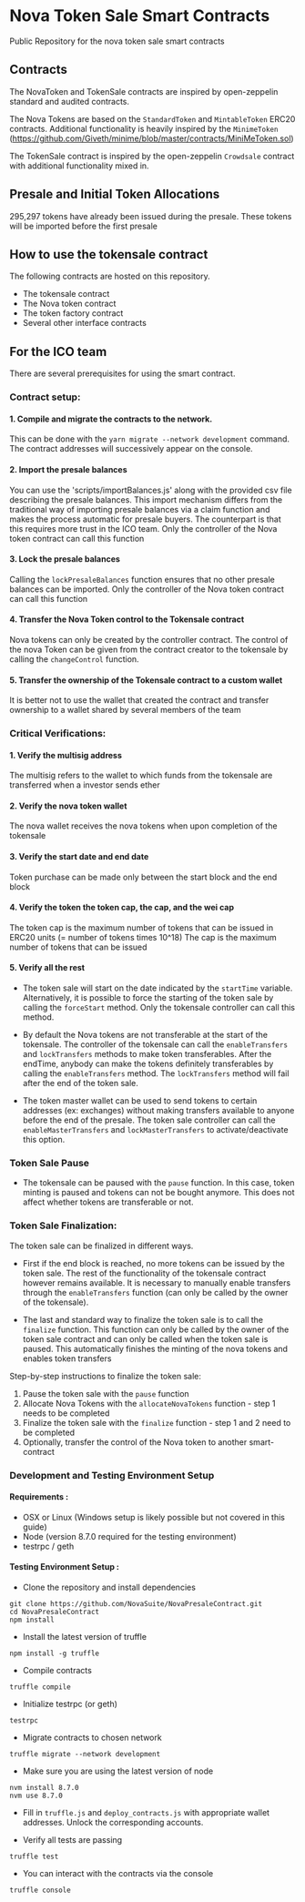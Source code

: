 # Nova Token Sale Smart Contracts

Public Repository for the nova token sale smart contracts

## Contracts

The NovaToken and TokenSale contracts are inspired by open-zeppelin standard and audited contracts.

The Nova Tokens are based on the `StandardToken` and `MintableToken` ERC20 contracts. Additional functionality is heavily inspired by the `MinimeToken` (https://github.com/Giveth/minime/blob/master/contracts/MiniMeToken.sol)

The TokenSale contract is inspired by the open-zeppelin `Crowdsale` contract with additional functionality mixed in.

## Presale and Initial Token Allocations

295,297 tokens have already been issued during the presale. These tokens will be imported before the first presale

## How to use the tokensale contract

The following contracts are hosted on this repository.

- The tokensale contract
- The Nova token contract
- The token factory contract
- Several other interface contracts

## For the ICO team

There are several prerequisites for using the smart contract.

### Contract setup:

#### 1. Compile and migrate the contracts to the network.

This can be done with the `yarn migrate --network development` command. The contract addresses will successively appear
on the console.

#### 2. Import the presale balances

You can use the 'scripts/importBalances.js' along with the provided csv file describing the presale balances.
This import mechanism differs from the traditional way of importing presale balances via a claim function and makes the process
automatic for presale buyers. The counterpart is that this requires more trust in the ICO team.
Only the controller of the Nova token contract can call this function

#### 3. Lock the presale balances

Calling the `lockPresaleBalances` function ensures that no other presale balances can be imported.
Only the controller of the Nova token contract can call this function

#### 4. Transfer the Nova Token control to the Tokensale contract

Nova tokens can only be created by the controller contract. The control of the nova Token can be given
from the contract creator to the tokensale by calling the `changeControl` function.

#### 5. Transfer the ownership of the Tokensale contract to a custom wallet

It is better not to use the wallet that created the contract and transfer ownership to a wallet shared by several members of the team

### Critical Verifications:

#### 1. Verify the multisig address

The multisig refers to the wallet to which funds from the tokensale are transferred when a investor sends ether

#### 2. Verify the nova token wallet

The nova wallet receives the nova tokens when upon completion of the tokensale

#### 3. Verify the start date and end date

Token purchase can be made only between the start block and the end block

#### 4. Verify the token the token cap, the cap, and the wei cap

The token cap is the maximum number of tokens that can be issued in ERC20 units (= number of tokens times 10^18)
The cap is the maximum number of tokens that can be issued

#### 5. Verify all the rest

- The token sale will start on the date indicated by the `startTime` variable. Alternatively, it is possible to force the starting of the token sale by calling the `forceStart` method. Only the tokensale controller can call this method.

- By default the Nova tokens are not transferable at the start of the tokensale. The controller of the tokensale can call the `enableTransfers` and `lockTransfers` methods to make token transferables. After the endTime, anybody can make the tokens definitely transferables by calling the `enableTransfers` method. The `lockTransfers` method will fail after the end of the token sale.

- The token master wallet can be used to send tokens to certain addresses (ex: exchanges) without making transfers available to anyone before the end of the presale. The token sale controller can call the `enableMasterTransfers` and `lockMasterTransfers` to activate/deactivate this option.

### Token Sale Pause

- The tokensale can be paused with the `pause` function. In this case, token minting is paused and tokens can not be bought anymore. This does not affect whether tokens are transferable or not.

### Token Sale Finalization:

The token sale can be finalized in different ways.

- First if the end block is reached, no more tokens can be issued by the token sale. The rest of the functionality of the tokensale contract however remains available. It is necessary to manually enable transfers through the `enableTransfers` function (can only be called by the owner of the tokensale).

* The last and standard way to finalize the token sale is to call the `finalize` function. This function can only be called by the owner of the token sale contract and can only be called when the token sale is paused. This automatically finishes the minting of the nova tokens and enables token transfers

Step-by-step instructions to finalize the token sale:

1. Pause the token sale with the `pause` function
2. Allocate Nova Tokens with the `allocateNovaTokens` function - step 1 needs to be completed
3. Finalize the token sale with the `finalize` function - step 1 and 2 need to be completed
4. Optionally, transfer the control of the Nova token to another smart-contract

### Development and Testing Environment Setup

#### Requirements :

- OSX or Linux (Windows setup is likely possible but not covered in this guide)
- Node (version 8.7.0 required for the testing environment)
- testrpc / geth

#### Testing Environment Setup :

- Clone the repository and install dependencies

```
git clone https://github.com/NovaSuite/NovaPresaleContract.git
cd NovaPresaleContract
npm install
```

- Install the latest version of truffle

```
npm install -g truffle
```

- Compile contracts

```
truffle compile
```

- Initialize testrpc (or geth)

```
testrpc
```

- Migrate contracts to chosen network

```
truffle migrate --network development
```

- Make sure you are using the latest version of node

```
nvm install 8.7.0
nvm use 8.7.0
```

- Fill in `truffle.js` and `deploy_contracts.js` with appropriate wallet addresses. Unlock the corresponding accounts.

- Verify all tests are passing

```
truffle test
```

- You can interact with the contracts via the console

```
truffle console
```
